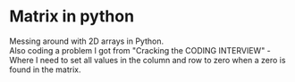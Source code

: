 # Matrix in python

Messing around with 2D arrays in Python.  
Also coding a problem I got from "Cracking the CODING INTERVIEW" - Where I need to set all values in the column and row to zero when a zero is found in the matrix.

